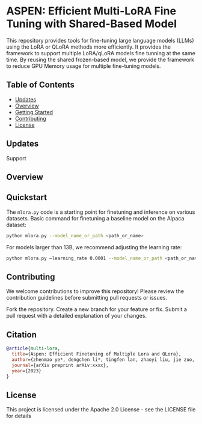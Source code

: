 # ASPEN: Efficient Multi-LoRA Fine Tuning with Shared-Based Model

This repository provides tools for fine-tuning large language models (LLMs) using the LoRA or QLoRA methods more efficiently. It provides the framework to support multiple LoRA/qLoRA models fine tunning at the same time. By reusing the shared frozen-based model, we provide the framework to reduce GPU Memory usage for multiple fine-tuning models.  

## Table of Contents

- [Updates](#updates)
- [Overview](#overview)
- [Getting Started](#Quickstart)
- [Contributing](#contributing)
- [License](#license)

## Updates
Support 

## Overview


## Quickstart

The `mlora.py` code is a starting point for finetuning and inference on various datasets.
Basic command for finetuning a baseline model on the Alpaca dataset:
```bash
python mlora.py --model_name_or_path <path_or_name>
```

For models larger than 13B, we recommend adjusting the learning rate:
```bash
python mlora.py –learning_rate 0.0001 --model_name_or_path <path_or_name>
```
   
## Contributing
We welcome contributions to improve this repository! Please review the contribution guidelines before submitting pull requests or issues.

Fork the repository.
Create a new branch for your feature or fix.
Submit a pull request with a detailed explanation of your changes.

## Citation

```bibtex
@article{multi-lora,
  title={Aspen: Efficient Finetuning of Multiple Lora and QLora},
  author={zhenmao ye*, dengchen li*, tingfen lan, zhaoyi liu, jie zuo, lei duan, mingjie tang},
  journal={arXiv preprint arXiv:xxxx},
  year={2023}
}
```

## License
This project is licensed under the Apache 2.0 License - see the LICENSE file for details



